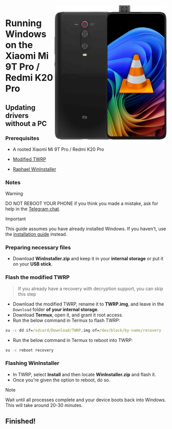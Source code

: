 <img align="right" src="https://github.com/new-WoA-Raphael/woa-raphael/blob/main/media/raphaelbutnotass.png" width="350" alt="Windows 11 running on a Redmi K20 Pro">

# Running Windows on the Xiaomi Mi 9T Pro / Redmi K20 Pro

## Updating drivers without a PC

### Prerequisites
- A rooted Xiaomi Mi 9T Pro / Redmi K20 Pro

- [Modified TWRP](https://github.com/new-WoA-Raphael/woa-raphael/releases/download/Files/modded-twrp-raphael.img)

- [Raphael WinInstaller](https://github.com/new-WoA-Raphael/woa-raphael/releases/download/Files/RaphaelWinInstaller.zip)

### Notes
> [!WARNING]  
> 
> DO NOT REBOOT YOUR PHONE if you think you made a mistake, ask for help in the [Telegram chat](https://t.me/woaraphael).

> [!Important]
> This guide assumes you have already installed Windows. If you haven't, use the [installation guide](nopc.md) instead.

### Preparing necessary files
- Download **WinInstaller.zip** and keep it in your **internal storage** or put it on your **USB stick**.

### Flash the modified TWRP
> If you already have a recovery with decryption support, you can skip this step
- Download the modified TWRP, rename it to **TWRP.img**, and leave in the `Download` folder **of your internal storage**.
- Download **Termux**, open it, and grant it root access.
- Run the below command in Termux to flash TWRP:
```cmd
su -c dd if=/sdcard/Download/TWRP.img of=/dev/block/by-name/recovery
```
- Run the below command in Termux to reboot into TWRP:
```cmd
su -c reboot recovery
```

### Flashing WinInstaller
- In TWRP, select **Install** and then locate **WinInstaller.zip** and flash it.
- Once you're given the option to reboot, do so.
> [!Note]
> Wait until all processes complete and your device boots back into Windows. This will take around 20-30 minutes.

## Finished!
































